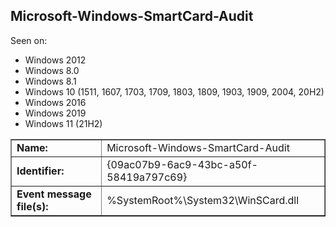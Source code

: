 ## Microsoft-Windows-SmartCard-Audit

Seen on:
* Windows 2012
* Windows 8.0
* Windows 8.1
* Windows 10 (1511, 1607, 1703, 1709, 1803, 1809, 1903, 1909, 2004, 20H2)
* Windows 2016
* Windows 2019
* Windows 11 (21H2)

<table border="1" class="docutils">
  <tbody>
    <tr>
      <td><b>Name:</b></td>
      <td>Microsoft-Windows-SmartCard-Audit</td>
    </tr>
    <tr>
      <td><b>Identifier:</b></td>
      <td>{09ac07b9-6ac9-43bc-a50f-58419a797c69}</td>
    </tr>
    <tr>
      <td><b>Event message file(s):</b></td>
      <td>%SystemRoot%\System32\WinSCard.dll</td>
    </tr>
  </tbody>
</table>

&nbsp;

